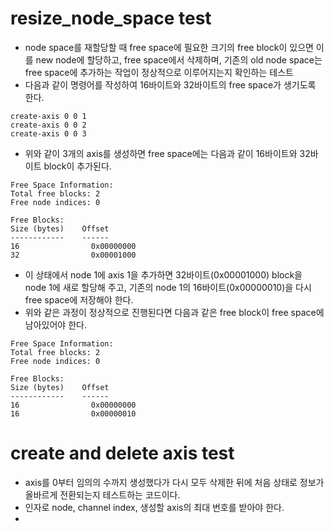 # resize_node_space test
- node space를 재할당할 때 free space에 필요한 크기의 free block이 있으면 이를 new node에 할당하고, free space에서 삭제하며, 기존의 old node space는 free space에 추가하는 작업이 정상적으로 이루어지는지 확인하는 테스트
- 다음과 같이 명령어를 작성하여 16바이트와 32바이트의 free space가 생기도록 한다. 
```shell
create-axis 0 0 1
create-axis 0 0 2
create-axis 0 0 3
```
- 위와 같이 3개의 axis를 생성하면 free space에는 다음과 같이 16바이트와 32바이트 block이 추가된다. 
```shell
Free Space Information:
Total free blocks: 2
Free node indices: 0

Free Blocks:
Size (bytes)    Offset
------------    ------
16                0x00000000
32                0x00001000
```
- 이 상태에서 node 1에 axis 1을 추가하면 32바이트(0x00001000) block을 node 1에 새로 할당해 주고, 기존의 node 1의 16바이트(0x00000010)을 다시 free space에 저장해야 한다. 
- 위와 같은 과정이 정상적으로 진행된다면 다음과 같은 free block이 free space에 남아있어야 한다. 
```shell
Free Space Information:
Total free blocks: 2
Free node indices: 0

Free Blocks:
Size (bytes)    Offset
------------    ------
16                0x00000000
16                0x00000010
```

# create and delete axis test
- axis를 0부터 임의의 수까지 생성했다가 다시 모두 삭제한 뒤에 처음 상태로 정보가 올바르게 전환되는지 테스트하는 코드이다. 
- 인자로 node, channel index, 생성할 axis의 최대 번호를 받아야 한다. 
- 